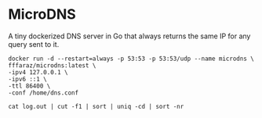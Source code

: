# MicroDNS
A tiny dockerized DNS server in Go that always returns the same IP for any query sent to it.

```
docker run -d --restart=always -p 53:53 -p 53:53/udp --name microdns \
fffaraz/microdns:latest \
-ipv4 127.0.0.1 \
-ipv6 ::1 \
-ttl 86400 \
-conf /home/dns.conf
```

```
cat log.out | cut -f1 | sort | uniq -cd | sort -nr
```
